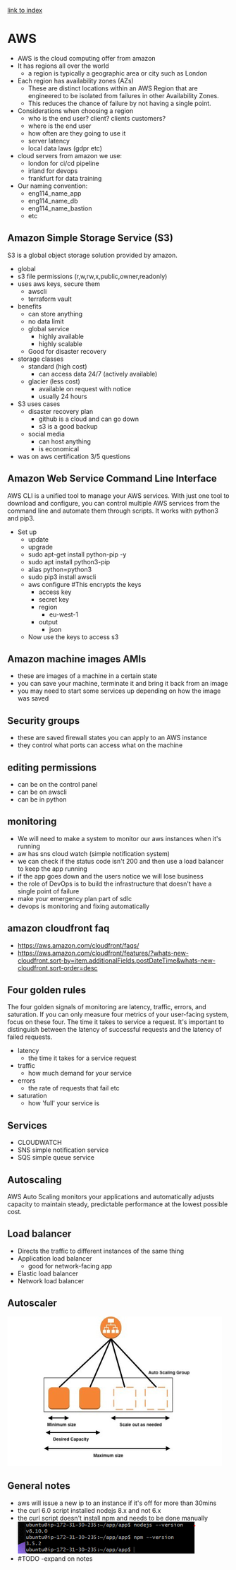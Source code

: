 [link to index](/readme.md)  
# AWS
- AWS is the cloud computing offer from amazon
- It has regions all over the world
    - a region is typically a geographic area or city such as London
- Each region has availability zones (AZs)
    - These are distinct locations within an AWS Region that are engineered to be isolated from failures in other Availability Zones.
    - This reduces the chance of failure by not having a single point.
- Considerations when choosing a region
    - who is the end user? client? clients customers?
    - where is the end user
    - how often are they going to use it
    - server latency
    - local data laws (gdpr etc)
- cloud servers from amazon we use:
    - london for ci/cd pipeline
    - irland for devops
    - frankfurt for data training
- Our naming convention:
    - eng114_name_app
    - eng114_name_db
    - eng114_name_bastion
    - etc


## Amazon Simple Storage Service (S3)
S3 is a global object storage solution provided by amazon.
- global
- s3 file permissions (r,w,rw,x,public,owner,readonly)
- uses aws keys, secure them
    - awscli
    - terraform vault
- benefits
    - can store anything
    - no data limit
    - global service
        - highly available
        - highly scalable
    - Good for disaster recovery
- storage classes
    - standard (high cost)
        - can access data 24/7 (actively available)
    - glacier (less cost)
        - available on request with notice
        - usually 24 hours
- S3 uses cases
    - disaster recovery plan
        - github is a cloud and can go down
        - s3 is a good backup
    - social media
        - can host anything
        - is economical
- was on aws certification 3/5 questions

## Amazon Web Service Command Line Interface
AWS CLI is a unified tool to manage your AWS services. With just one tool to download and configure, you can control multiple AWS services from the command line and automate them through scripts. It works with python3 and pip3.

- Set up
    - update
    - upgrade
    - sudo apt-get install python-pip -y
    - sudo apt install python3-pip
    - alias python=python3
    - sudo pip3 install awscli
    - aws configure #This encrypts the keys
        - access key
        - secret key
        - region
            - eu-west-1
        - output
            - json
    - Now use the keys to access s3


## Amazon machine images AMIs
- these are images of a machine in a certain state
- you can save your machine, terminate it and bring it back from an image
- you may need to start some services up depending on how the image was saved

## Security groups
- these are saved firewall states you can apply to an AWS instance
- they control what ports can access what on the machine

## editing permissions
- can be on the control panel
- can be on awscli
- can be in python

## monitoring 
- We will need to make a system to monitor our aws instances when it's running
- aw has sns cloud watch (simple notification system)
- we can check if the status code isn't 200 and then use a load balancer to keep the app running
- if the app goes down and the users notice we will lose business
- the role of DevOps is to build the infrastructure that doesn't have a single point of failure 
- make your emergency plan part of sdlc
- devops is monitoring  and fixing automatically

## amazon cloudfront faq
- https://aws.amazon.com/cloudfront/faqs/  
- https://aws.amazon.com/cloudfront/features/?whats-new-cloudfront.sort-by=item.additionalFields.postDateTime&whats-new-cloudfront.sort-order=desc  


## Four golden rules
The four golden signals of monitoring are latency, traffic, errors, and saturation. If you can only measure four metrics of your user-facing system, focus on these four. The time it takes to service a request. It's important to distinguish between the latency of successful requests and the latency of failed requests.  

- latency
    - the time it takes for a service request
- traffic
    - how much demand for your service
- errors
    - the rate of requests that fail etc
- saturation
    - how 'full' your service is

## Services
- CLOUDWATCH
- SNS simple notification service
- SQS simple queue service

## Autoscaling
AWS Auto Scaling monitors your applications and automatically adjusts capacity to maintain steady, predictable performance at the lowest possible cost. 

## Load balancer
- Directs the traffic to different instances of the same thing
- Application load balancer
    - good for network-facing app
- Elastic load balancer
- Network load balancer   

## Autoscaler
![autoscaler](/Documentation/resources/aws/auto_scaler.jpeg)

## General notes
- aws will issue a new ip to an instance if it's off for more than 30mins
- the curl 6.0 script installed nodejs 8.x and not 6.x
- the curl script doesn't install npm and needs to be done manually  
![node and npm version screenshot](/Documentation/resources/app_node_version.png)
- #TODO -expand on notes


